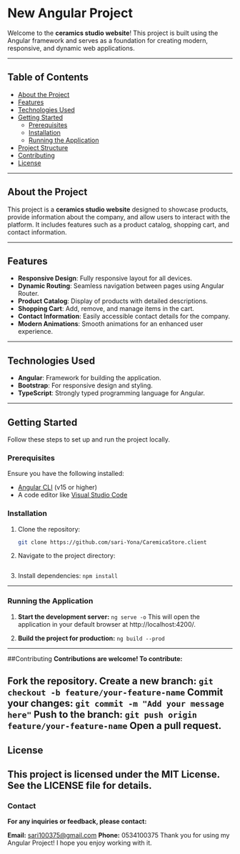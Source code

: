 # New Angular Project

Welcome to the **ceramics studio website**! This project is built using the Angular framework and serves as a foundation for creating modern, responsive, and dynamic web applications.

---

## Table of Contents

- [About the Project](#about-the-project)
- [Features](#features)
- [Technologies Used](#technologies-used)
- [Getting Started](#getting-started)
  - [Prerequisites](#prerequisites)
  - [Installation](#installation)
  - [Running the Application](#running-the-application)
- [Project Structure](#project-structure)
- [Contributing](#contributing)
- [License](#license)

---

## About the Project

This project is a **ceramics studio website** designed to showcase products, provide information about the company, and allow users to interact with the platform. It includes features such as a product catalog, shopping cart, and contact information.

---

## Features

- **Responsive Design**: Fully responsive layout for all devices.
- **Dynamic Routing**: Seamless navigation between pages using Angular Router.
- **Product Catalog**: Display of products with detailed descriptions.
- **Shopping Cart**: Add, remove, and manage items in the cart.
- **Contact Information**: Easily accessible contact details for the company.
- **Modern Animations**: Smooth animations for an enhanced user experience.

---

## Technologies Used

- **Angular**: Framework for building the application.
- **Bootstrap**: For responsive design and styling.
- **TypeScript**: Strongly typed programming language for Angular.

---

## Getting Started

Follow these steps to set up and run the project locally.

### Prerequisites

Ensure you have the following installed:

- [Angular CLI](https://angular.io/cli) (v15 or higher)
- A code editor like [Visual Studio Code](https://code.visualstudio.com/)

### Installation

1. Clone the repository:
   ```bash
   git clone https://github.com/sari-Yona/CaremicaStore.client
2. Navigate to the project directory:
   ```cd new-angular-project
3. Install dependencies:
  ```npm install```
---
### Running the Application
  1. **Start the development server:**
    ```ng serve -o```
This will open the application in your default browser at http://localhost:4200/.

2. **Build the project for production:**
   ```ng build --prod```
---
##Contributing
**Contributions are welcome! To contribute:**

Fork the repository.
Create a new branch:
```git checkout -b feature/your-feature-name```
Commit your changes:
```git commit -m "Add your message here"```
Push to the branch:
```git push origin feature/your-feature-name```
Open a pull request.
---
## License
This project is licensed under the MIT License. See the LICENSE file for details.
---
### Contact
**For any inquiries or feedback, please contact:**

**Email:** sari100375@gmail.com
**Phone:** 0534100375
Thank you for using my Angular Project! I hope you enjoy working with it.




